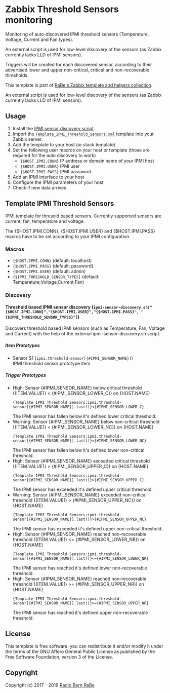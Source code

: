 # Zabbix Threshold Sensors monitoring
Monitoring of auto-discovered IPMI threshold sensors (Temperature, Voltage,
Current and Fan types).

An external script is used for low-level discovery of the sensors (as Zabbix
currently lacks LLD of IPMI sensors).

Triggers will be created for each discovered sensor, according to their
advertised lower and upper non-critical, critical and non-recoverable
thresholds.

This template is part of [RaBe's Zabbix template and helpers
collection](https://github.com/radiorabe/rabe-zabbix).

An external script is used for low-level discovery of the sensors (as Zabbix currently lacks LLD of IPMI sensors).

## Usage

1. Install the [IPMI sensor discovery script](../Sensor_Discovery).
2. Import the [`Template_IPMI_Threshold_Sensors.xml`](Template_IPMI_Threshold_Sensors.xml)
   template into your Zabbix server.
3. Add the template to your host (or stack template)
4. Set the following user macros on your host or template (those are required
   for the auto discovery to work)
   * `{$HOST.IPMI.CONN}` IP address or domain name of your IPMI host
   * `{$HOST.IPMI.USER}` IPMI user
   * `{$HOST.IPMI.PASS}` IPMI password
5. Add an IPMI interface to your host
6. Configure the IPMI parameters of your host
7. Check if new data arrives
## Template IPMI Threshold Sensors
IPMI template for thresold based sensors. Currently supported sensors are current, fan, temperature and voltage.

The {$HOST.IPMI.CONN}, {$HOST.IPMI.USER} and {$HOST.IPMI.PASS} macros have to be set according to your IPMI configuration.
### Macros
* `{$HOST.IPMI.CONN}` (default: localhost)
* `{$HOST.IPMI.PASS}` (default: password)
* `{$HOST.IPMI.USER}` (default: admin)
* `{$IPMI_THRESHOLD_SENSOR_TYPES}` (default: Temperature,Voltage,Current,Fan)
### Discovery
#### Threshold based IPMI sensor discovery (`ipmi-sensor-discovery.sh["{$HOST.IPMI.CONN}","{$HOST.IPMI.USER}","{$HOST.IPMI.PASS}", "{$IPMI_THRESHOLD_SENSOR_TYPES}"]`)
Discovers threshold based IPMI sensors (such as Temperature, Fan, Voltage and Current) with the help of the external ipmi-sensor-discovery.sh script.
##### Item Prototypes
* Sensor $1 (`ipmi.threshold-sensor[{#IPMI_SENSOR_NAME}]`)  
  IPMI threshold sensor prototype item
##### Trigger Prototypes
* High: Sensor {#IPMI_SENSOR_NAME} below critical threshold ({ITEM.VALUE1}  < {#IPMI_SENSOR_LOWER_C}) on {HOST.NAME}
  ```
  {Template IPMI Threshold Sensors:ipmi.threshold-sensor[{#IPMI_SENSOR_NAME}].last()}<{#IPMI_SENSOR_LOWER_C}
  ```
  The IPMI sensor has fallen below it's defined lower critical threshold.
* Warning: Sensor {#IPMI_SENSOR_NAME} below non-critical threshold ({ITEM.VALUE1}  < {#IPMI_SENSOR_LOWER_NC}) on {HOST.NAME}
  ```
  {Template IPMI Threshold Sensors:ipmi.threshold-sensor[{#IPMI_SENSOR_NAME}].last()}<{#IPMI_SENSOR_LOWER_NC}
  ```
  The IPMI sensor has fallen below it's defined lower non-critical threshold.
* High: Sensor {#IPMI_SENSOR_NAME} exceeded critical threshold ({ITEM.VALUE1}  > {#IPMI_SENSOR_UPPER_C}) on {HOST.NAME}
  ```
  {Template IPMI Threshold Sensors:ipmi.threshold-sensor[{#IPMI_SENSOR_NAME}].last()}>{#IPMI_SENSOR_UPPER_C}
  ```
  The IPMI sensor has exceeded it's defined upper critical threshold.
* Warning: Sensor {#IPMI_SENSOR_NAME} exceeded non-critical threshold ({ITEM.VALUE1}  > {#IPMI_SENSOR_UPPER_NC}) on {HOST.NAME}
  ```
  {Template IPMI Threshold Sensors:ipmi.threshold-sensor[{#IPMI_SENSOR_NAME}].last()}>{#IPMI_SENSOR_UPPER_NC}
  ```
  The IPMI sensor has exceeded it's defined upper non-critical threshold.
* High: Sensor {#IPMI_SENSOR_NAME} reached non-recoverable threshold ({ITEM.VALUE1}  <= {#IPMI_SENSOR_LOWER_NR}) on {HOST.NAME}
  ```
  {Template IPMI Threshold Sensors:ipmi.threshold-sensor[{#IPMI_SENSOR_NAME}].last()}<={#IPMI_SENSOR_LOWER_NR}
  ```
  The IPMI sensor has reached it's defined lower non-recoverable threshold.
* High: Sensor {#IPMI_SENSOR_NAME} reached non-recoverable threshold ({ITEM.VALUE1} >= {#IPMI_SENSOR_UPPER_NR}) on {HOST.NAME}
  ```
  {Template IPMI Threshold Sensors:ipmi.threshold-sensor[{#IPMI_SENSOR_NAME}].last()}>={#IPMI_SENSOR_UPPER_NR}
  ```
  The IPMI sensor has reached it's defined upper non-recoverable threshold.

## License
This template is free software: you can redistribute it and/or modify it under
the terms of the GNU Affero General Public License as published by the Free
Software Foundation, version 3 of the License.

## Copyright
Copyright (c) 2017 - 2019 [Radio Bern RaBe](http://www.rabe.ch)
